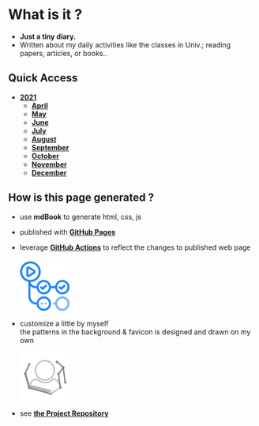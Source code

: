 # What is it ?
- **Just a tiny diary.** 
- Written about my daily activities like the classes in Univ.; reading papers, articles, or books..

## Quick Access
- [**2021**](./2021/top.md)
  - [**April**](./2021/April/top.md)
  - [**May**](./2021/May/top.md)
  - [**June**](./2021/June/top.md)
  - [**July**](./2021/July/top.md)
  - [**August**](./2021/August/top.md)
  - [**September**](./2021/September/top.md)
  - [**October**](./2021/October/top.md)
  - [**November**](./2021/November/top.md)
  - [**December**](./2021/December/top.md)

## How is this page generated ?
- use **mdBook** to generate html, css, js
- published with [**GitHub Pages**](https://docs.github.com/en/pages)
- leverage [**GitHub Actions**](https://github.com/features/actions) to reflect the changes to published web page  
    　  
  <img src="./img_folder/github_actions.png" alt="github_actions" width="100"/>  

- customize a little by myself  
  the patterns in the background & favicon is designed and drawn on my own  
    
  <img src="./img_folder/favicon.png" alt="my-favicon" width="100"/>  

- see [**the Project Repository**](https://github.com/OtsuKotsu/daily_log)
